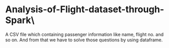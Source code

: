 # Analysis-of-Flight-dataset-through-Spark\
A CSV file which containing passenger information like name, flight no. and so on. And from that we have to solve those questions by using dataframe.

